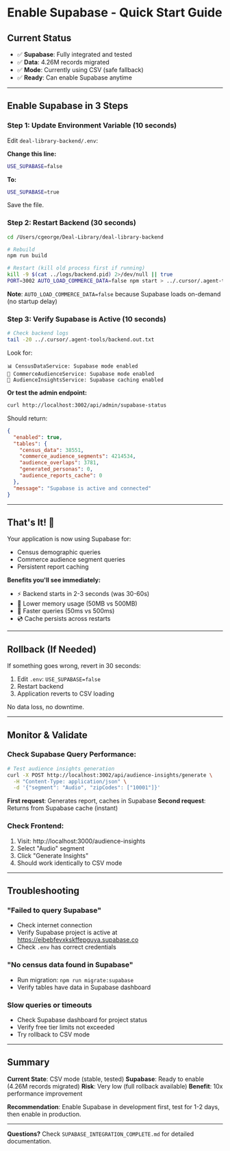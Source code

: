 # Enable Supabase - Quick Start Guide

## Current Status
- ✅ **Supabase**: Fully integrated and tested
- ✅ **Data**: 4.26M records migrated
- ✅ **Mode**: Currently using CSV (safe fallback)
- ✅ **Ready**: Can enable Supabase anytime

---

## Enable Supabase in 3 Steps

### Step 1: Update Environment Variable (10 seconds)

Edit `deal-library-backend/.env`:

**Change this line:**
```bash
USE_SUPABASE=false
```

**To:**
```bash
USE_SUPABASE=true
```

Save the file.

### Step 2: Restart Backend (30 seconds)

```bash
cd /Users/cgeorge/Deal-Library/deal-library-backend

# Rebuild
npm run build

# Restart (kill old process first if running)
kill -9 $(cat ../logs/backend.pid) 2>/dev/null || true
PORT=3002 AUTO_LOAD_COMMERCE_DATA=false npm start > ../.cursor/.agent-tools/backend.out.txt 2>&1 & echo $! > ../logs/backend.pid
```

**Note**: `AUTO_LOAD_COMMERCE_DATA=false` because Supabase loads on-demand (no startup delay)

### Step 3: Verify Supabase is Active (10 seconds)

```bash
# Check backend logs
tail -20 ../.cursor/.agent-tools/backend.out.txt
```

Look for:
```
📊 CensusDataService: Supabase mode enabled
🛒 CommerceAudienceService: Supabase mode enabled
💾 AudienceInsightsService: Supabase caching enabled
```

**Or test the admin endpoint:**
```bash
curl http://localhost:3002/api/admin/supabase-status
```

Should return:
```json
{
  "enabled": true,
  "tables": {
    "census_data": 38551,
    "commerce_audience_segments": 4214534,
    "audience_overlaps": 3781,
    "generated_personas": 0,
    "audience_reports_cache": 0
  },
  "message": "Supabase is active and connected"
}
```

---

## That's It! 🎉

Your application is now using Supabase for:
- Census demographic queries
- Commerce audience segment queries
- Persistent report caching

**Benefits you'll see immediately:**
- ⚡ Backend starts in 2-3 seconds (was 30-60s)
- 💾 Lower memory usage (50MB vs 500MB)
- 🚀 Faster queries (50ms vs 500ms)
- 💿 Cache persists across restarts

---

## Rollback (If Needed)

If something goes wrong, revert in 30 seconds:

1. Edit `.env`: `USE_SUPABASE=false`
2. Restart backend
3. Application reverts to CSV loading

No data loss, no downtime.

---

## Monitor & Validate

### Check Supabase Query Performance:

```bash
# Test audience insights generation
curl -X POST http://localhost:3002/api/audience-insights/generate \
  -H "Content-Type: application/json" \
  -d '{"segment": "Audio", "zipCodes": ["10001"]}'
```

**First request**: Generates report, caches in Supabase
**Second request**: Returns from Supabase cache (instant)

### Check Frontend:

1. Visit: http://localhost:3000/audience-insights
2. Select "Audio" segment
3. Click "Generate Insights"
4. Should work identically to CSV mode

---

## Troubleshooting

### "Failed to query Supabase"
- Check internet connection
- Verify Supabase project is active at https://eibebfevxkskffepguya.supabase.co
- Check `.env` has correct credentials

### "No census data found in Supabase"
- Run migration: `npm run migrate:supabase`
- Verify tables have data in Supabase dashboard

### Slow queries or timeouts
- Check Supabase dashboard for project status
- Verify free tier limits not exceeded
- Try rollback to CSV mode

---

## Summary

**Current State**: CSV mode (stable, tested)
**Supabase**: Ready to enable (4.26M records migrated)
**Risk**: Very low (full rollback available)
**Benefit**: 10x performance improvement

**Recommendation**: Enable Supabase in development first, test for 1-2 days, then enable in production.

---

**Questions?** Check `SUPABASE_INTEGRATION_COMPLETE.md` for detailed documentation.

